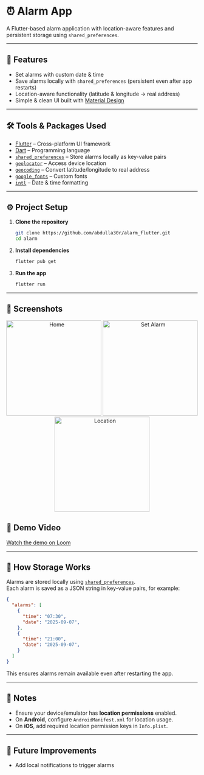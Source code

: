 # ⏰ Alarm App  

A Flutter-based alarm application with location-aware features and persistent storage using `shared_preferences`.  

---

## 🚀 Features  
- Set alarms with custom date & time  
- Save alarms locally with `shared_preferences` (persistent even after app restarts)  
- Location-aware functionality (latitude & longitude → real address)  
- Simple & clean UI built with [Material Design](https://m3.material.io/)  

---

## 🛠️ Tools & Packages Used  

- [Flutter](https://flutter.dev/) – Cross-platform UI framework  
- [Dart](https://dart.dev/) – Programming language  
- [`shared_preferences`](https://pub.dev/packages/shared_preferences) – Store alarms locally as key-value pairs  
- [`geolocator`](https://pub.dev/packages/geolocator) – Access device location  
- [`geocoding`](https://pub.dev/packages/geocoding) – Convert latitude/longitude to real address  
- [`google_fonts`](https://pub.dev/packages/google_fonts) – Custom fonts  
- [`intl`](https://pub.dev/packages/intl) – Date & time formatting  

---

## ⚙️ Project Setup  

1. **Clone the repository**  
   ```bash
   git clone https://github.com/abdulla30r/alarm_flutter.git
   cd alarm
   ```

2. **Install dependencies**  
   ```bash
   flutter pub get
   ```

3. **Run the app**  
   ```bash
   flutter run
   ```

---

## 📸 Screenshots  

<p align="center">
  <img src="assets/screenshots/home.png" alt="Home" width="250"/>
  <img src="assets/screenshots/set_alarm.png" alt="Set Alarm" width="250"/>
  <img src="assets/screenshots/location.png" alt="Location" width="250"/>
</p> 


## 🎥 Demo Video  

[Watch the demo on Loom](https://www.loom.com/share/05678c9f8b7544849360824b802eeb26?sid=2167df2b-3327-4f8f-8384-852b0b9afd64)



---

## 💾 How Storage Works  

Alarms are stored locally using [`shared_preferences`](https://pub.dev/packages/shared_preferences).  
Each alarm is saved as a JSON string in key-value pairs, for example:  

```json
{
  "alarms": [
    {
      "time": "07:30",
      "date": "2025-09-07",
    },
    {
      "time": "21:00",
      "date": "2025-09-07",
    }
  ]
}
```

This ensures alarms remain available even after restarting the app.  

---

## 📌 Notes  
- Ensure your device/emulator has **location permissions** enabled.  
- On **Android**, configure `AndroidManifest.xml` for location usage.  
- On **iOS**, add required location permission keys in `Info.plist`.  

---

## 🔮 Future Improvements  
- Add local notifications to trigger alarms  

